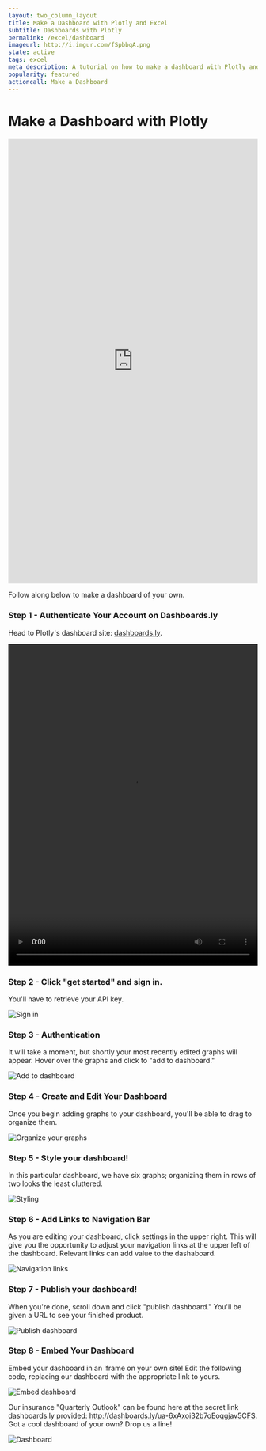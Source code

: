 ```yaml
---
layout: two_column_layout
title: Make a Dashboard with Plotly and Excel
subtitle: Dashboards with Plotly
permalink: /excel/dashboard
imageurl: http://i.imgur.com/fSpbbqA.png
state: active
tags: excel
meta_description: A tutorial on how to make a dashboard with Plotly and Excel. Plotly is the easiest and fastest way to make and share graphs online.
popularity: featured
actioncall: Make a Dashboard
---
```


# Make a Dashboard with Plotly

<iframe width="100%" height="900" frameborder="0" seamless="seamless" scrolling="no" src="http://dashboards.ly/ua-6xAxoi32b7oEoqgjav5CFS"></iframe>

Follow along below to make a dashboard of your own.

### Step 1 - Authenticate Your Account on Dashboards.ly

Head to Plotly's dashboard site: <a href="http://dashboards.ly/">dashboards.ly</a>.

<video width="100%" height="650" autoplay>
  <source src="https://s3.amazonaws.com/plotly-downloads/dashboardsly-splash-3.mp4" type="video/mp4">
(Plotly tried to show a video here, but your browser does not support the video tag.)
</video>
 
### Step 2 - Click "get started" and sign in. 

You'll have to retrieve your API key.
 
![Sign in](http://i.imgur.com/CO5K1Nh.png)

### Step 3 - Authentication

It will take a moment, but shortly your most recently edited graphs will appear. Hover over the graphs and click to "add to dashboard."

![Add to dashboard](http://i.imgur.com/PTHsUP3.png)   
   
### Step 4 - Create and Edit Your Dashboard 

Once you begin adding graphs to your dashboard, you'll be able to drag to organize them.
   
![Organize your graphs](http://i.imgur.com/az5lky1.png)

### Step 5 - Style your dashboard! 

In this particular dashboard, we have six graphs; organizing them in rows of two looks the least cluttered.

![Styling](http://i.imgur.com/v7tXvXQ.png)

### Step 6 - Add Links to Navigation Bar

As you are editing your dashboard, click settings in the upper right. This will give you the opportunity to adjust your navigation links at the upper left of the dashboard. Relevant links can add value to the dashaboard. 

![Navigation links](http://i.imgur.com/m2T5Kra.png)

### Step 7 - Publish your dashboard! 

When you're done, scroll down and click "publish dashboard." You'll be given a URL to see your finished product.

![Publish dashboard](http://i.imgur.com/jvtVyVT.png)

### Step 8 - Embed Your Dashboard
 
Embed your dashboard in an iframe on your own site! Edit the following code, replacing our dashboard with the appropriate link to yours.

![Embed dashboard](http://i.imgur.com/L1Ky4CJ.png)
   
Our insurance "Quarterly Outlook" can be found here at the secret link dashboards.ly provided: <a href="http://dashboards.ly/ua-6xAxoi32b7oEoqgjav5CFS">http://dashboards.ly/ua-6xAxoi32b7oEoqgjav5CFS</a>. Got a cool dashboard of your own? Drop us a line!

![Dashboard](http://i.imgur.com/uhxCioO.png)
